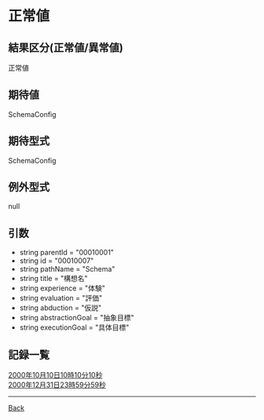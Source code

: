 # 正常値
## 結果区分(正常値/異常値)
正常値
## 期待値
SchemaConfig
## 期待型式
SchemaConfig
## 例外型式
null
## 引数
- string parentId = "00010001"
- string id = "00010007"
- string pathName = "Schema"
- string title = "構想名"
- string experience = "体験"
- string evaluation = "評価"
- string abduction = "仮説"
- string abstractionGoal = "抽象目標"
- string executionGoal = "具体目標"
## 記録一覧
[2000年10月10日10時10分10秒](./20001010101010/README.md)  
[2000年12月31日23時59分59秒](./20001231235959/README.md)  

---
[Back](../README.md)  